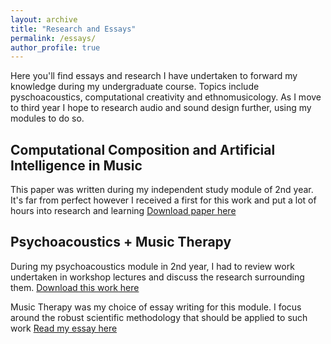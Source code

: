 ```yaml
---
layout: archive
title: "Research and Essays"
permalink: /essays/
author_profile: true
---
```

Here you'll find essays and research I have undertaken to forward my knowledge during my undergraduate course. Topics include pyschoacoustics, computational creativity and ethnomusicology. As I move to third year I hope to research audio and sound design further, using my modules to do so.

## Computational Composition and Artificial Intelligence in Music

This paper was written during my independent study module of 2nd year. It's far from perfect however I received a first for this work and put a lot of hours into research and learning
[Download paper here](http://hazza-music.github.io/files/computational_creativity.pdf)

## Psychoacoustics + Music Therapy

During my psychoacoustics module in 2nd year, I had to review work undertaken in workshop lectures and discuss the research surrounding them.
[Download this work here](http://hazza-music.github.io/files/psych_portfolio.pdf)

Music Therapy was my choice of essay writing for this module. I focus around the robust scientific methodology that should be applied to such work
[Read my essay here](http://hazza-music.github.io/files/music_therapy.pdf)

